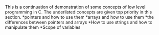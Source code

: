 This is a continuation of demonstration of some concepts of low level programming in C. The underlisted  concepts are given top priority in this section.
*pointers and how to use them
*arrays and how to use them
*the differences between pointers and arrays
*How to use strings and how to manipulate them
*Scope of variables
